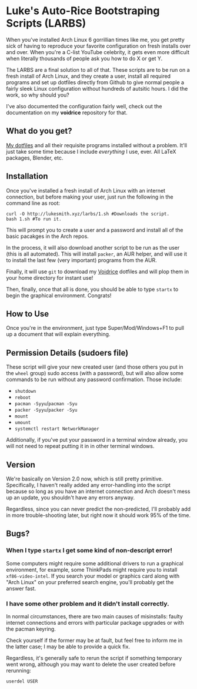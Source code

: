 # Luke's Auto-Rice Bootstraping Scripts (LARBS)

When you've installed Arch Linux 6 gorrillian times like me, you get pretty sick of having to reproduce your favorite configuration on fresh installs over and over. When you're a C-list YouTube celebrity, it gets even more difficult when literally thousands of people ask you how to do X or get Y.

The LARBS are a final solution to all of that. These scripts are to be run on a fresh install of Arch Linux, and they create a user, install all required programs and set up dotfiles directly from Github to give normal people a fairly sleek Linux configuration without hundreds of autsitic hours. I did the work, so why should you?

I've also documented the configuration fairly well, check out the documentation on my **voidrice** repository for that.

## What do you get?

[My dotfiles](https://github.com/lukesmithxyz/voidrice) and all their requisite programs installed without a problem. It'll just take some time because I include *everything* I use, ever. All LaTeX packages, Blender, etc.

## Installation

Once you've installed a fresh install of Arch Linux with an internet connection, but before making your user, just run the following in the command line as  root:

```
curl -O http://lukesmith.xyz/larbs/1.sh #Downloads the script.
bash 1.sh #To run it.
```

This will prompt you to create a user and a password and install all of the basic pacakges in the Arch repos.

In the process, it will also download another script to be run as the user (this is all automated). This will install `packer`, an AUR helper, and will use it to install the last few (very important) programs from the AUR.

Finally, it will use `git` to download my [Voidrice](https://github.com/lukesmithxyz/voidrice) dotfiles and will plop them in your home directory for instant use!

Then, finally, once that all is done, you should be able to type `startx` to begin the graphical environment. Congrats!

## How to Use

Once you're in the environment, just type Super/Mod/Windows+F1 to pull up a document that will explain everything.

## Permission Details (sudoers file)

These script will give your new created user (and those others you put in the `wheel` group) sudo access (with a password), but will also allow some commands to be run without any password confirmation. Those include:

+ `shutdown`
+ `reboot`
+ `pacman -Syyu`/`pacman -Syu`
+ `packer -Syyu`/`packer -Syu`
+ `mount`
+ `umount`
+ `systemctl restart NetworkManager`

Additionally, if you've put your password in a terminal window already, you will not need to repeat putting it in in other terminal windows.

## Version

We're basically on Version 2.0 now, which is still pretty primitive. Specifically, I haven't really added any error-handling into the script because so long as you have an internet connection and Arch doesn't mess up an update, you shouldn't have any errors anyway.

Regardless, since you can never predict the non-predicted, I'll probably add in more trouble-shooting later, but right now it should work 95% of the time.

## Bugs?

### When I type `startx` I get some kind of non-descript error!

Some computers might require some additional drivers to run a graphical environment, for example, some ThinkPads might require you to install `xf86-video-intel`. If you search your model or graphics card along with "Arch Linux" on your preferred search engine, you'll probably get the answer fast.

### I have some other problem and it didn't install correctly.

In normal circumstances, there are two main causes of misinstalls: faulty internet connections and errors with particular package upgrades or with the pacman keyring.

Check yourself if the former may be at fault, but feel free to inform me in the latter case; I may be able to provide a quick fix.

Regardless, it's generally safe to rerun the script if something temporary went wrong, although you may want to delete the user created before rerunning:

```
userdel USER
```
